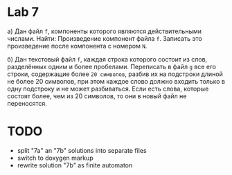 Lab 7
=====
а) Дан файл `f`, компоненты которого являются действительными числами. Найти:
Произведение компонент файла `f`. Записать это произведение после компонента с
номером `N`.

б) Дан текстовый файл `f`, каждая строка которого состоит из слов, разделённых одним
и более пробелами. Переписать в файл `g` все его строки, содержащие более `20
символов`, разбив их на подстроки длиной не более 20 символов, при этом каждое
слово должно входить только в одну подстроку и не может разбиваться. Если есть
слова, которые состоят более, чем из 20 символов, то они в новый файл не
переносятся.

TODO
====
* split "7a" an "7b" solutions into separate files
* switch to doxygen markup
* rewrite solution "7b" as finite automaton

